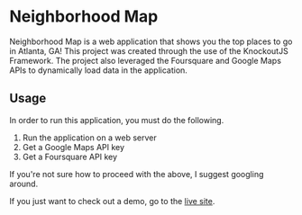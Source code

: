 # Neighborhood Map

Neighborhood Map is a web application that shows you the top places to go in Atlanta, GA! This project was created through the use of the KnockoutJS Framework. The project also leveraged the Foursquare and Google Maps APIs to dynamically load data in the application.
## Usage

In order to run this application, you must do the following.

1. Run the application on a web server
2. Get a Google Maps API key
3. Get a Foursquare API key

If you're not sure how to proceed with the above, I suggest googling around.

If you just want to check out a demo, go to the [live site](https://sunwrobert.github.io/fend/projects/neighborhood-map/).
